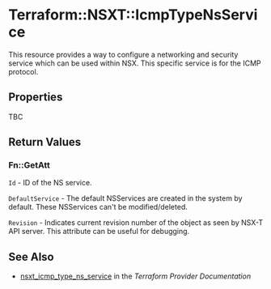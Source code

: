 # Terraform::NSXT::IcmpTypeNsService

This resource provides a way to configure a networking and security service which can be used within NSX. This specific service is for the ICMP protocol.

## Properties

TBC

## Return Values

### Fn::GetAtt

`Id` - ID of the NS service.

`DefaultService` - The default NSServices are created in the system by default. These NSServices can't be modified/deleted.

`Revision` - Indicates current revision number of the object as seen by NSX-T API server. This attribute can be useful for debugging.

## See Also

* [nsxt_icmp_type_ns_service](https://www.terraform.io/docs/providers/nsxt/r/icmp_type_ns_service.html) in the _Terraform Provider Documentation_